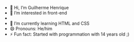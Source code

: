 - 👋 Hi, I’m Guilherme Henrique
- 👀 I’m interested in front-end
- 
- 🌱 I’m currently learning HTML and CSS
- 😄 Pronouns: He/him
- ⚡ Fun fact: Started with programmation with 14 years old ;)

<!---
ProgrammerUS/ProgrammerUS is a ✨ special ✨ repository because its `README.md` (this file) appears on your GitHub profile.
You can click the Preview link to take a look at your changes.
--->
